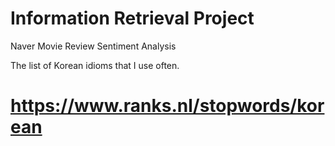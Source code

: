 # Information Retrieval Project
Naver Movie Review Sentiment Analysis

The list of Korean idioms that I use often.
# https://www.ranks.nl/stopwords/korean
